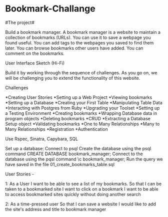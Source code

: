 # Bookmark-Challange

#The project#

Build a bookmark manager. A bookmark manager is a website to maintain a collection of bookmarks (URLs). You can use it to save a webpage you found useful. You can add tags to the webpages you saved to find them later. You can browse bookmarks other users have added. You can comment on the bookmarks.

User Interface Sketch (Hi-Fi)

Build it by working through the sequence of challenges. As you go on, we will be challenging you to extend the functionality of this website.

Challenges

*Creating User Stories
*Setting up a Web Project
*Viewing bookmarks
*Setting up a Database
*Creating your First Table
*Manipulating Table Data
*Interacting with Postgres from Ruby
*Upgrading your Toolset
*Setting up a Testing Environment
*Creating bookmarks
*Wrapping Database data in program objects
*Deleting bookmarks
*CRUD
*Extracting a Database Setup object
*Validating bookmarks
*One to Many Relationships
*Many to Many Relationships
*Registration
*Authentication

Use Rspec, Sinatra, Capybara, SQL

Set up a database:
Connect to psql
Create the database using the psql command CREATE DATABASE bookmark_manager;
Connect to the database using the pqsl command \c bookmark_manager;
Run the query we have saved in the file 01_create_bookmarks_table.sql

User Stories -

1: As a User I want to be able to see a list of my bookmarks.
So that I can be taken to a bookmarked site I want to click on a bookmark
I want to be able to access bookmarked sites quickly without doing another search  

2: As a time-pressed user
So that I can save a website
I would like to add the site's address and title to bookmark manager
